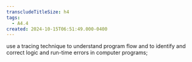 ```yaml
---
transcludeTitleSize: h4
tags:
  - A4.4
created: 2024-10-15T06:51:49.000-0400
---
```

use a tracing technique to understand program flow and to identify and correct logic and run-time errors in computer programs;